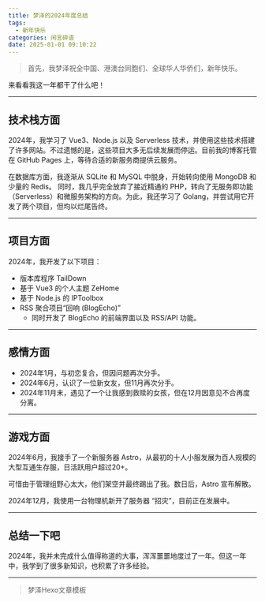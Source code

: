 ```yaml
---
title: 梦泽的2024年度总结
tags:
  - 新年快乐
categories: 闲言碎语
date: 2025-01-01 09:10:22
---
```


> 首先，我梦泽祝全中国、港澳台同胞们、全球华人华侨们，新年快乐。

来看看我这一年都干了什么吧！

---

## 技术栈方面

2024年，我学习了 Vue3、Node.js 以及 Serverless 技术，并使用这些技术搭建了许多网站。不过遗憾的是，这些项目大多无后续发展而停运。目前我的博客托管在 GitHub Pages 上，等待合适的新服务商提供云服务。

在数据库方面，我逐渐从 SQLite 和 MySQL 中脱身，开始转向使用 MongoDB 和少量的 Redis。
同时，我几乎完全放弃了接近精通的 PHP，转向了无服务即功能（Serverless）和微服务架构的方向。为此，我还学习了 Golang，并尝试用它开发了两个项目，但均以烂尾告终。

---

## 项目方面

2024年，我开发了以下项目：

- 版本库程序 TailDown
- 基于 Vue3 的个人主题 ZeHome
- 基于 Node.js 的 IPToolbox
- RSS 聚合项目“回响 (BlogEcho)”
  - 同时开发了 BlogEcho 的前端界面以及 RSS/API 功能。

---

## 感情方面

- 2024年1月，与初恋复合，但因问题再次分手。
- 2024年6月，认识了一位新女友，但11月再次分手。
- 2024年11月末，遇见了一个让我感到救赎的女孩，但在12月因意见不合再度分离。

---

## 游戏方面

2024年6月，我接手了一个新服务器 Astro，从最初的十人小服发展为百人规模的大型互通生存服，日活跃用户超过20+。

可惜由于管理组野心太大，他们架空并最终踢出了我。数日后，Astro 宣布解散。

2024年12月，我使用一台物理机新开了服务器 “招灾”，目前正在发展中。

---

## 总结一下吧

2024年，我并未完成什么值得称道的大事，浑浑噩噩地度过了一年。但这一年中，我学到了很多新知识，也积累了许多经验。

---

> 梦泽Hexo文章模板